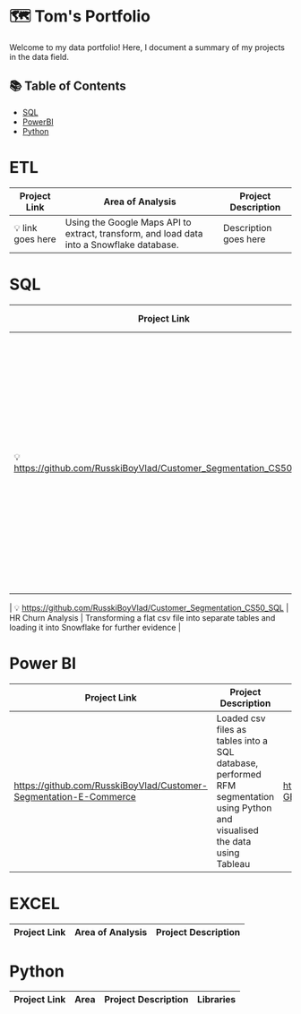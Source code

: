 # 🗺 Tom's Portfolio

Welcome to my data portfolio! Here, I document a summary of my projects in the data field. 

## 📚 Table of Contents
- [SQL](#sql)
- [PowerBI](#powerbi)
- [Python](#python)


# ETL

| Project Link | Area of Analysis | Project Description | 
|---|---|---|
| 💡 link goes here | Using the Google Maps API to extract, transform, and load data into a Snowflake database. | Description goes here

# SQL

| Project Link | Area of Analysis | Project Description | 
|---|---|---|
| 💡 https://github.com/RusskiBoyVlad/Customer_Segmentation_CS50_SQL | Schema Design, Populating Data, Writing Views, Indexes and popular queries such as top 5 products bought and list of users inactive for 1 week | Capstone project for the CS50 SQL course. Database for an E-commerce website. The purpose is to segment customer data based on behavioural or demographic segments, analyse purchase behaviour and perform basket analysis.

| 💡 https://github.com/RusskiBoyVlad/Customer_Segmentation_CS50_SQL | HR Churn Analysis | Transforming a flat csv file into separate tables and loading it into Snowflake for further evidence |

# Power BI

| Project Link | Project Description | Dashboard Link |
|---|---|---|
| https://github.com/RusskiBoyVlad/Customer-Segmentation-E-Commerce | Loaded csv files as tables into a SQL database, performed RFM segmentation using Python and visualised the data using Tableau | https://public.tableau.com/views/CustomerSegmentationDashboard_17138963306970/RFMDashboard?:language=en-GB&:sid=&:display_count=n&:origin=viz_share_link |

# EXCEL

| Project Link | Area of Analysis | Project Description | 
|---|---|---|

# Python

| Project Link | Area | Project Description | Libraries |    
|---|---|---|---|


